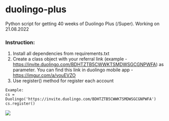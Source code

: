 # duolingo-plus
Python script for getting 40 weeks of Duolingo Plus (/Super). Working on 21.08.2022
### Instruction:
1. Install all dependencies from requirements.txt
2. Create a class object with your referral link (example - https://invite.duolingo.com/BDHTZTB5CWWKTSMDWSGCGNPWFA) as parameter. You can find this link in duolingo mobile app - https://imgur.com/a/vouEVZO
3. Use register() method for register each account
```
Example:
cs = Duolingo('https://invite.duolingo.com/BDHTZTB5CWWKTSMDWSGCGNPWFA')
cs.register()
```

![](https://i.imgur.com/Qh1Qx2e.png)
